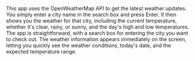 This app uses the OpenWeatherMap API to get the latest weather updates. You simply enter a city name in the search box and press Enter. It then shows you the weather for that city, including the current temperature, whether it's clear, rainy, or sunny, and the day's high and low temperatures. The app is straightforward, with a search box for entering the city you want to check out. The weather information appears immediately on the screen, letting you quickly see the weather conditions, today's date, and the expected temperature range.
